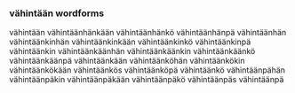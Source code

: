 
### vähintään wordforms

vähintään
vähintäänhänkään
vähintäänhänkö
vähintäänhänpä
vähintäänhän
vähintäänkinhän
vähintäänkinkään
vähintäänkinkö
vähintäänkinpä
vähintäänkin
vähintäänkäänhän
vähintäänkäänkin
vähintäänkäänkö
vähintäänkäänpä
vähintäänkään
vähintäänköhän
vähintäänkökin
vähintäänkökään
vähintäänkös
vähintäänköpä
vähintäänkö
vähintäänpähän
vähintäänpäkin
vähintäänpäkään
vähintäänpäkö
vähintäänpäs
vähintäänpä


